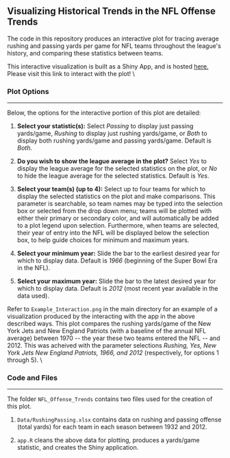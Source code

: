 ## Visualizing Historical Trends in the NFL Offense Trends

The code in this repository produces an interactive plot for tracing average rushing and passing yards per game for NFL teams throughout the league's history, and comparing these statistics between teams. 

This interactive visualization is built as a Shiny App, and is hosted [here.](https://aaronweinstock.shinyapps.io/NFL_Offense_Trends/) Please visit this link to interact with the plot!
\


### **Plot Options**

___

Below, the options for the interactive portion of this plot are detailed:

1. **Select your statistic(s):** Select *Passing* to display just passing yards/game, *Rushing* to display just rushing yards/game, or *Both* to display both rushing yards/game and passing yards/game. Default is *Both*.

2. **Do you wish to show the league average in the plot?** Select *Yes* to display the league average for the selected statistics on the plot, or *No* to hide the league average for the selected statistics. Default is *Yes*.

3. **Select your team(s) (up to 4):** Select up to four teams for which to display the selected statistics on the plot and make comparisons. This parameter is searchable, so team names may be typed into the selection box or selected from the drop down menu; teams will be plotted with either their primary or secondary color, and will automatically be added to a plot legend upon selection. Furthermore, when teams are selected, their year of entry into the NFL will be displayed below the selection box, to help guide choices for minimum and maximum years.

4. **Select your minimum year:** Slide the bar to the earliest desired year for which to display data. Default is *1966* (beginning of the Super Bowl Era in the NFL).

5. **Select your maximum year:** Slide the bar to the latest desired year for which to display data. Default is *2012* (most recent year available in the data used).

Refer to `Example_Interaction.png` in the main directory for an example of a visualization produced by the interacting with the app in the above described ways. This plot compares the rushing yards/game of the New York Jets and New England Patriots (with a baseline of the annual NFL average) between 1970 -- the year these two teams entered the NFL -- and 2012. This was acheived with the parameter selections *Rushing, Yes, New York Jets New England Patriots, 1966, and 2012* (respectively, for options 1 through 5). 
\


### **Code and Files**

___

The folder `NFL_Offense_Trends` contains two files used for the creation of this plot.

1. `Data/RushingPassing.xlsx` contains data on rushing and passing offense (total yards) for each team in each season between 1932 and 2012.

2. `app.R` cleans the above data for plotting, produces a yards/game statistic, and creates the Shiny application.